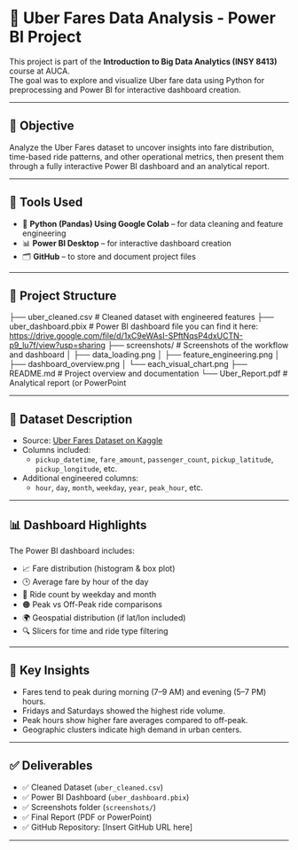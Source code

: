 # 🚕 Uber Fares Data Analysis - Power BI Project

This project is part of the **Introduction to Big Data Analytics (INSY 8413)** course at AUCA.  
The goal was to explore and visualize Uber fare data using Python for preprocessing and Power BI for interactive dashboard creation.

---

## 📌 Objective

Analyze the Uber Fares dataset to uncover insights into fare distribution, time-based ride patterns, and other operational metrics, then present them through a fully interactive Power BI dashboard and an analytical report.

---

## 🧰 Tools Used

- 🐍 **Python (Pandas) Using Google Colab** – for data cleaning and feature engineering
- 📊 **Power BI Desktop** – for interactive dashboard creation
- 🗂 **GitHub** – to store and document project files

---

## 📁 Project Structure

├── uber_cleaned.csv # Cleaned dataset with engineered features
├── uber_dashboard.pbix # Power BI dashboard file you can find it here: https://drive.google.com/file/d/1xC9eWAsI-SPftNqsP4dxUCTN-p9_lu7f/view?usp=sharing
├── screenshots/ # Screenshots of the workflow and dashboard
│ ├── data_loading.png
│ ├── feature_engineering.png
│ ├── dashboard_overview.png
│ └── each_visual_chart.png
├── README.md # Project overview and documentation
└── Uber_Report.pdf # Analytical report (or PowerPoint


---

## 🔎 Dataset Description

- Source: [Uber Fares Dataset on Kaggle](https://www.kaggle.com/datasets/yasserh/uber-fares-dataset)
- Columns included:
  - `pickup_datetime`, `fare_amount`, `passenger_count`, `pickup_latitude`, `pickup_longitude`, etc.
- Additional engineered columns:
  - `hour`, `day`, `month`, `weekday`, `year`, `peak_hour`, etc.

---

## 📊 Dashboard Highlights

The Power BI dashboard includes:
- 📈 Fare distribution (histogram & box plot)
- 🕒 Average fare by hour of the day
- 📅 Ride count by weekday and month
- 🟠 Peak vs Off-Peak ride comparisons
- 🌍 Geospatial distribution (if lat/lon included)
- 🔍 Slicers for time and ride type filtering

---

## 🧠 Key Insights

- Fares tend to peak during morning (7–9 AM) and evening (5–7 PM) hours.
- Fridays and Saturdays showed the highest ride volume.
- Peak hours show higher fare averages compared to off-peak.
- Geographic clusters indicate high demand in urban centers.

---

## ✅ Deliverables

- ✅ Cleaned Dataset (`uber_cleaned.csv`)
- ✅ Power BI Dashboard (`uber_dashboard.pbix`)
- ✅ Screenshots folder (`screenshots/`)
- ✅ Final Report (PDF or PowerPoint)
- ✅ GitHub Repository: [Insert GitHub URL here]

---

